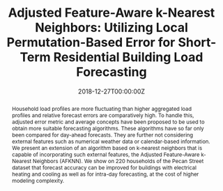 ---
title: "Adjusted Feature-Aware k-Nearest Neighbors: Utilizing Local Permutation-Based Error for Short-Term Residential Building Load Forecasting"

# Authors
# If you created a profile for a user (e.g. the default `admin` user), write the username (folder name) here 
# and it will be replaced with their full name and linked to their profile.
authors:
- admin
- Asmaa Haja
- Sahin Albayrak

# Author notes (optional)
author_notes: []

date: "2018-12-27T00:00:00Z"
doi: "https://doi.org/10.1109/SmartGridComm.2018.8587534"

# Schedule page publish date (NOT publication's date).
publishDate: "2020-01-31T00:00:00Z"

# Publication type.
# Legend: 0 = Uncategorized; 1 = Conference paper; 2 = Journal article;
# 3 = Preprint / Working Paper; 4 = Report; 5 = Book; 6 = Book section;
# 7 = Thesis; 8 = Patent
publication_types: ["1"]

# Publication name and optional abbreviated publication name.
publication: In *2018 IEEE International Conference on Communications, Control, and Computing Technologies for Smart Grids (SmartGridComm)*
publication_short: In *2018 IEEE SmartGridComm*

abstract: "Household load profiles are more fluctuating than higher aggregated load profiles and relative forecast errors are comparatively high. To handle this, adjusted error metric and average concepts have been proposed to be used to obtain more suitable forecasting algorithms. These algorithms have so far only been compared for day-ahead forecasts. They are further not considering external features such as numerical weather data or calendar-based information. We present an extension of an algorithm based on k-nearest neighbors that is capable of incorporating such external features, the Adjusted Feature-Aware k-Nearest Neighbors (AFKNN). We show on 220 households of the Pecan Street dataset that forecast accuracy can be improved for buildings with electrical heating and cooling as well as for intra-day forecasting, at the cost of higher modeling complexity."

# Summary. An optional shortened abstract.
summary: ""

tags: []

# Display this page in the Featured widget?
featured: false

# Custom links (uncomment lines below)
# links:
# - name: Custom Link
#   url: http://example.org

url_pdf: 'https://www.researchgate.net/publication/329955076_Adjusted_Feature-Aware_k-Nearest_Neighbors_Utilizing_Local_Permutation-Based_Error_for_Short-Term_Residential_Building_Load_Forecasting'
url_code: ''
url_dataset: ''
url_poster: ''
url_project: ''
url_slides: ''
url_source: ''
url_video: ''

# Featured image
# To use, add an image named `featured.jpg/png` to your page's folder. 
image:
  caption: ''
  focal_point: ""
  preview_only: false

# Associated Projects (optional).
#   Associate this publication with one or more of your projects.
#   Simply enter your project's folder or file name without extension.
#   E.g. `internal-project` references `content/project/internal-project/index.md`.
#   Otherwise, set `projects: []`.
projects: []

# Slides (optional).
#   Associate this publication with Markdown slides.
#   Simply enter your slide deck's filename without extension.
#   E.g. `slides: "example"` references `content/slides/example/index.md`.
#   Otherwise, set `slides: ""`.
slides: ""
---